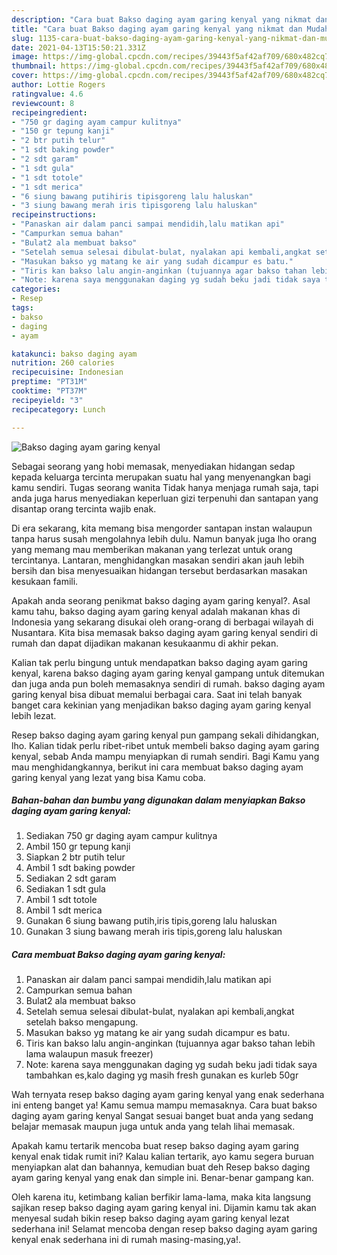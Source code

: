 ```yaml
---
description: "Cara buat Bakso daging ayam garing kenyal yang nikmat dan Mudah Dibuat"
title: "Cara buat Bakso daging ayam garing kenyal yang nikmat dan Mudah Dibuat"
slug: 1135-cara-buat-bakso-daging-ayam-garing-kenyal-yang-nikmat-dan-mudah-dibuat
date: 2021-04-13T15:50:21.331Z
image: https://img-global.cpcdn.com/recipes/39443f5af42af709/680x482cq70/bakso-daging-ayam-garing-kenyal-foto-resep-utama.jpg
thumbnail: https://img-global.cpcdn.com/recipes/39443f5af42af709/680x482cq70/bakso-daging-ayam-garing-kenyal-foto-resep-utama.jpg
cover: https://img-global.cpcdn.com/recipes/39443f5af42af709/680x482cq70/bakso-daging-ayam-garing-kenyal-foto-resep-utama.jpg
author: Lottie Rogers
ratingvalue: 4.6
reviewcount: 8
recipeingredient:
- "750 gr daging ayam campur kulitnya"
- "150 gr tepung kanji"
- "2 btr putih telur"
- "1 sdt baking powder"
- "2 sdt garam"
- "1 sdt gula"
- "1 sdt totole"
- "1 sdt merica"
- "6 siung bawang putihiris tipisgoreng lalu haluskan"
- "3 siung bawang merah iris tipisgoreng lalu haluskan"
recipeinstructions:
- "Panaskan air dalam panci sampai mendidih,lalu matikan api"
- "Campurkan semua bahan"
- "Bulat2 ala membuat bakso"
- "Setelah semua selesai dibulat-bulat, nyalakan api kembali,angkat setelah bakso mengapung."
- "Masukan bakso yg matang ke air yang sudah dicampur es batu."
- "Tiris kan bakso lalu angin-anginkan (tujuannya agar bakso tahan lebih lama walaupun masuk freezer)"
- "Note: karena saya menggunakan daging yg sudah beku jadi tidak saya tambahkan es,kalo daging yg masih fresh gunakan es kurleb 50gr"
categories:
- Resep
tags:
- bakso
- daging
- ayam

katakunci: bakso daging ayam 
nutrition: 260 calories
recipecuisine: Indonesian
preptime: "PT31M"
cooktime: "PT37M"
recipeyield: "3"
recipecategory: Lunch

---
```



![Bakso daging ayam garing kenyal](https://img-global.cpcdn.com/recipes/39443f5af42af709/680x482cq70/bakso-daging-ayam-garing-kenyal-foto-resep-utama.jpg)

Sebagai seorang yang hobi memasak, menyediakan hidangan sedap kepada keluarga tercinta merupakan suatu hal yang menyenangkan bagi kamu sendiri. Tugas seorang  wanita Tidak hanya menjaga rumah saja, tapi anda juga harus menyediakan keperluan gizi terpenuhi dan santapan yang disantap orang tercinta wajib enak.

Di era  sekarang, kita memang bisa mengorder santapan instan walaupun tanpa harus susah mengolahnya lebih dulu. Namun banyak juga lho orang yang memang mau memberikan makanan yang terlezat untuk orang tercintanya. Lantaran, menghidangkan masakan sendiri akan jauh lebih bersih dan bisa menyesuaikan hidangan tersebut berdasarkan masakan kesukaan famili. 



Apakah anda seorang penikmat bakso daging ayam garing kenyal?. Asal kamu tahu, bakso daging ayam garing kenyal adalah makanan khas di Indonesia yang sekarang disukai oleh orang-orang di berbagai wilayah di Nusantara. Kita bisa memasak bakso daging ayam garing kenyal sendiri di rumah dan dapat dijadikan makanan kesukaanmu di akhir pekan.

Kalian tak perlu bingung untuk mendapatkan bakso daging ayam garing kenyal, karena bakso daging ayam garing kenyal gampang untuk ditemukan dan juga anda pun boleh memasaknya sendiri di rumah. bakso daging ayam garing kenyal bisa dibuat memalui berbagai cara. Saat ini telah banyak banget cara kekinian yang menjadikan bakso daging ayam garing kenyal lebih lezat.

Resep bakso daging ayam garing kenyal pun gampang sekali dihidangkan, lho. Kalian tidak perlu ribet-ribet untuk membeli bakso daging ayam garing kenyal, sebab Anda mampu menyiapkan di rumah sendiri. Bagi Kamu yang mau menghidangkannya, berikut ini cara membuat bakso daging ayam garing kenyal yang lezat yang bisa Kamu coba.

<!--inarticleads1-->

##### Bahan-bahan dan bumbu yang digunakan dalam menyiapkan Bakso daging ayam garing kenyal:

1. Sediakan 750 gr daging ayam campur kulitnya
1. Ambil 150 gr tepung kanji
1. Siapkan 2 btr putih telur
1. Ambil 1 sdt baking powder
1. Sediakan 2 sdt garam
1. Sediakan 1 sdt gula
1. Ambil 1 sdt totole
1. Ambil 1 sdt merica
1. Gunakan 6 siung bawang putih,iris tipis,goreng lalu haluskan
1. Gunakan 3 siung bawang merah iris tipis,goreng lalu haluskan




<!--inarticleads2-->

##### Cara membuat Bakso daging ayam garing kenyal:

1. Panaskan air dalam panci sampai mendidih,lalu matikan api
1. Campurkan semua bahan
1. Bulat2 ala membuat bakso
1. Setelah semua selesai dibulat-bulat, nyalakan api kembali,angkat setelah bakso mengapung.
1. Masukan bakso yg matang ke air yang sudah dicampur es batu.
1. Tiris kan bakso lalu angin-anginkan (tujuannya agar bakso tahan lebih lama walaupun masuk freezer)
1. Note: karena saya menggunakan daging yg sudah beku jadi tidak saya tambahkan es,kalo daging yg masih fresh gunakan es kurleb 50gr




Wah ternyata resep bakso daging ayam garing kenyal yang enak sederhana ini enteng banget ya! Kamu semua mampu memasaknya. Cara buat bakso daging ayam garing kenyal Sangat sesuai banget buat anda yang sedang belajar memasak maupun juga untuk anda yang telah lihai memasak.

Apakah kamu tertarik mencoba buat resep bakso daging ayam garing kenyal enak tidak rumit ini? Kalau kalian tertarik, ayo kamu segera buruan menyiapkan alat dan bahannya, kemudian buat deh Resep bakso daging ayam garing kenyal yang enak dan simple ini. Benar-benar gampang kan. 

Oleh karena itu, ketimbang kalian berfikir lama-lama, maka kita langsung sajikan resep bakso daging ayam garing kenyal ini. Dijamin kamu tak akan menyesal sudah bikin resep bakso daging ayam garing kenyal lezat sederhana ini! Selamat mencoba dengan resep bakso daging ayam garing kenyal enak sederhana ini di rumah masing-masing,ya!.


